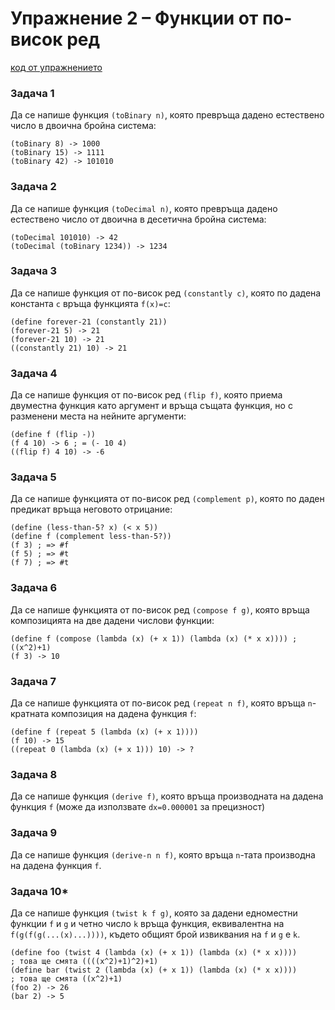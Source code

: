 # Упражнение 2 – Функции от по-висок ред

[код от упражнението](ex02-20201020-solutions.rkt)

### Задача 1
Да се напише функция `(toBinary n)`, която превръща дадено естествено число в двоична бройна система:
```
(toBinary 8) -> 1000
(toBinary 15) -> 1111
(toBinary 42) -> 101010
```
### Задача 2
Да се напише функция `(toDecimal n)`, която превръща дадено естествено число от двоична в десетична бройна система:
```
(toDecimal 101010) -> 42
(toDecimal (toBinary 1234)) -> 1234
```
### Задача 3
Да се напише функция от по-висок ред `(constantly c)`, която по дадена константа `c` връща функцията `f(x)=c`:
```
(define forever-21 (constantly 21))
(forever-21 5) -> 21
(forever-21 10) -> 21
((constantly 21) 10) -> 21
```
### Задача 4
Да се напише функция от по-висок ред `(flip f)`, която приема двуместна функция като аргумент и връща същата функция, но с разменени места на нейните аргументи:
```
(define f (flip -))
(f 4 10) -> 6 ; = (- 10 4)
((flip f) 4 10) -> -6
```
### Задача 5
Да се напише функцията от по-висок ред `(complement p)`, която по даден предикат връща неговото отрицание:
```
(define (less-than-5? x) (< x 5))
(define f (complement less-than-5?))
(f 3) ; => #f
(f 5) ; => #t
(f 7) ; => #t
```
### Задача 6
Да се напише функцията от по-висок ред `(compose f g)`, която връща композицията на две дадени числови функции:
```
(define f (compose (lambda (x) (+ x 1)) (lambda (x) (* x x)))) ; ((x^2)+1)
(f 3) -> 10
```
### Задача 7
Да се напише функцията от по-висок ред `(repeat n f)`, която връща `n`-кратната композиция на дадена функция `f`:
```
(define f (repeat 5 (lambda (x) (+ x 1))))
(f 10) -> 15
((repeat 0 (lambda (x) (+ x 1))) 10) -> ?
```
### Задача 8
Да се напише функция `(derive f)`, която връща производната на дадена функция `f` (може да използвате `dx=0.000001` за прецизност)
### Задача 9
Да се напише функция `(derive-n n f)`, която връща `n`-тата производна на дадена функция `f`.
### Задача 10*
Да се напише функция `(twist k f g)`, която за дадени едноместни функции `f` и `g` и четно число `k` връща функция, еквивалентна на `f(g(f(g(...(x)...))))`, където общият брой извиквания на `f` и `g` е `k`.
```
(define foo (twist 4 (lambda (x) (+ x 1)) (lambda (x) (* x x))))
; това ще смята ((((x^2)+1)^2)+1)
(define bar (twist 2 (lambda (x) (+ x 1)) (lambda (x) (* x x))))
; това ще смята ((x^2)+1)
(foo 2) -> 26
(bar 2) -> 5
```